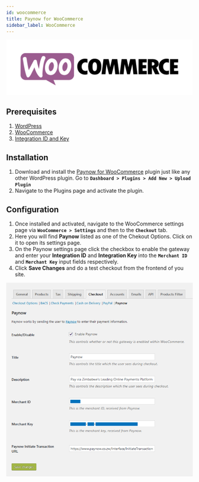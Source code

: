```yaml
---
id: woocommerce
title: Paynow for WooCommerce
sidebar_label: WooCommerce
---
```


![WooCommerce](assets/logo-woocommerce-black.png)

## Prerequisites

1. [WordPress](https://www.wordpress.org/)
2. [WooCommerce](https://wordpress.org/plugins/woocommerce/)
3. [Integration ID and Key](/docs/integration_generation.html)

## Installation

1. Download and install the [Paynow for WooCommerce](https://github.com/paynow/Paynow-for-WooCommerce/archive/master.zip) plugin just like any other WordPress plugin. Go to **`Dashboard > Plugins > Add New > Upload Plugin`**
1. Navigate to the Plugins page and activate the plugin.

## Configuration

1. Once installed and activated, navigate to the WooCommerce settings page via **`WooCommerce > Settings`** and then to the **`Checkout`** tab.
1. Here you will find **Paynow** listed as one of the Chekout Options. Click on it to open its settings page.
1. On the Paynow settings page click the checkbox to enable the gateway and enter your **Integration ID** and **Integration Key** into the **`Merchant ID`** and **`Merchant Key`** input fields respectively.
1. Click **Save Changes** and do a test checkout from the frontend of you site.

![Paynow for WooCommerce Settings](assets/woocommerce-settings.png)

